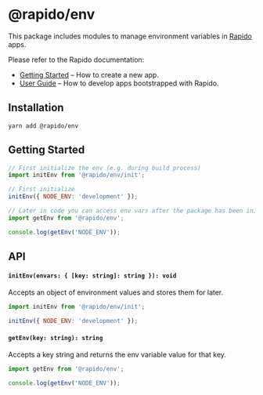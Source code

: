 # @rapido/env

This package includes modules to manage environment variables in [Rapido](https://github.com/verumtech/rapido) apps.

Please refer to the Rapido documentation:

- [Getting Started](https://rapidojs.org/docs/getting-started) – How to create a new app.
- [User Guide](https://rapidojs.org/) – How to develop apps bootstrapped with Rapido.

## Installation

```
yarn add @rapido/env
```

## Getting Started

```js
// First initialize the env (e.g. during build process)
import initEnv from '@rapido/env/init';

// First initialize
initEnv({ NODE_ENV: 'development' });
```

```jsx
// Later in code you can access env vars after the package has been initialized
import getEnv from '@rapido/env';

console.log(getEnv('NODE_ENV'));
```

## API

#### `initEnv(envars: { [key: string]: string }): void`

Accepts an object of environment values and stores them for later.

```js
import initEnv from '@rapido/env/init';

initEnv({ NODE_ENV: 'development' });
```

#### `getEnv(key: string): string`

Accepts a key string and returns the env variable value for that key.

```js
import getEnv from '@rapido/env';

console.log(getEnv('NODE_ENV'));
```
